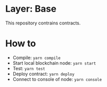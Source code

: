 # Layer: Base
This repository contrains contracts.

# How to
- Compile: `yarn compile`
- Start local blockchain node: `yarn start`
- Test: `yarn test`
- Deploy contract: `yarn deploy`
- Connect to console of node: `yarn console`
